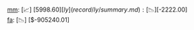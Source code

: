 [mm](record/mm/summary.md): [📈] [$5998.60]  
[ly](record/ly/summary.md): [📉] [$-2222.00]  
[fa](record/fa/summary.md): [📉] [$-905240.01]  
